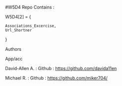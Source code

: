 #W5D4 Repo Contains : 


W5D4[2] = {

    Associations_Excercise,
    Url_Shortner

}

Authors

App/acc

David-Allen A. : Github : https://github.com/davida11en

Michael R. : Github : https://github.com/miker704/